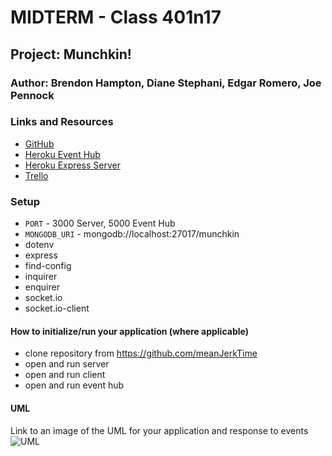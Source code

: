 # MIDTERM - Class 401n17

## Project: Munchkin!

### Author: Brendon Hampton, Diane Stephani, Edgar Romero, Joe Pennock

### Links and Resources

- [GitHub](https://github.com/meanJerkTime)
- [Heroku Event Hub](https://munchkin-401-hub.herokuapp.com/)
- [Heroku Express Server](https://munchkin-401-server.herokuapp.com/)
- [Trello](https://trello.com/b/lYsBNVRs/401-project)

### Setup

- `PORT` - 3000 Server, 5000 Event Hub
- `MONGODB_URI` - mongodb://localhost:27017/munchkin
- dotenv
- express
- find-config
- inquirer
- enquirer
- socket.io
- socket.io-client

#### How to initialize/run your application (where applicable)

- clone repository from https://github.com/meanJerkTime
- open and run server
- open and run client
- open and run event hub

<!-- #### How to use your library (where applicable)

#### Tests

- How do you run tests?
- Any tests of note?
- Describe any tests that you did not complete, skipped, etc -->

#### UML

Link to an image of the UML for your application and response to events
![UML](./assets/img/MunchkinBreakdownUML.png)
